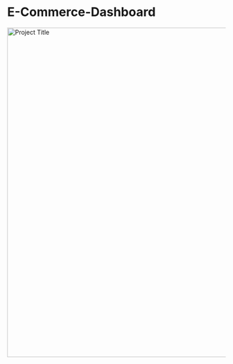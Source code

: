 # E-Commerce-Dashboard
<img width="759" alt="Project Title" src="https://github.com/Narula901/E-Commerce-Dashboard/assets/81371310/f3d3823d-62f2-4482-be30-60397bdca685">

